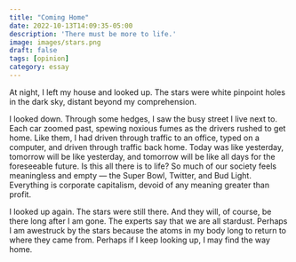 ```yaml
---
title: "Coming Home"
date: 2022-10-13T14:09:35-05:00
description: 'There must be more to life.'
image: images/stars.png
draft: false
tags: [opinion]
category: essay
---
```



At night, I left my house and looked up. The stars were white pinpoint holes in the dark sky, distant beyond my comprehension. 

I looked down. Through some hedges, I saw the busy street I live next to. Each car zoomed past, spewing noxious fumes as the drivers rushed to get home. Like them, I had driven through traffic to an office, typed on a computer, and driven through traffic back home. Today was like yesterday, tomorrow will be like yesterday, and tomorrow will be like all days for the foreseeable future. Is this all there is to life? So much of our society feels meaningless and empty — the Super Bowl, Twitter, and Bud Light. Everything is corporate capitalism, devoid of any meaning greater than profit. 

I looked up again. The stars were still there. And they will, of course, be there long after I am gone. The experts say that we are all stardust. Perhaps I am awestruck by the stars because the atoms in my body long to return to where they came from. Perhaps if I keep looking up, I may find the way home.
